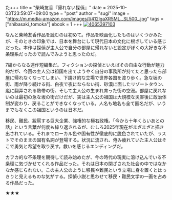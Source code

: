 た+++
title = "柴崎友香『帰れない探偵』"
date = 2025-10-03T23:59:07+09:00
type = "post"
author = "sugi"
image = "https://m.media-amazon.com/images/I/412lgaXR5ML._SL500_.jpg"
tags = ["shibasaki_tomoka"]
ebook = 1
+++
<a href="https://www.amazon.co.jp/dp/4065397103/?tag=aqajp-22" target="_blank"><img src="https://m.media-amazon.com/images/I/412lgaXR5ML._SL500_.jpg" alt="4065397103" border="0" class="alignleft" /></a>

なんと柴崎友香作品を読むのは初めて。作品を映画化したものはいくつかみたが、そのときの印象では、日本を舞台にして現代日本の文化に根ざしている感じだった。本作は探偵が主人公で自分の部屋に帰れないと設定がぼくの大好きな不条理系だったので読んでみようと思ったのだ。

7編からなる連作短編集だ。フィクションの探偵といえばその自由な行動が魅力的だが、今回の主人公は祖国を出てようやく自分の事務所が持てたと思ったら部屋に帰れなくなってしまい、下請け的な立場で世界各国を渡り歩く。急な坂の街、雨が降り続ける街、白夜で夜にならない街、砂漠に面したリゾートタウン、嵐に翻弄される熱帯の街、そして主人公の生まれ育った街の空港。部屋に戻れないのは最初の急な坂の街だけだが、実は主人公の祖国は大規模な災害後に政治体制が変わり、戻ることができなくなっている。人名も地名も全て匿名だが、いうまでもなくこの祖国というのは日本だ。

移民、難民、跋扈する巨大企業、強権的な極右政権。「今から十年くらいあとの話」という言葉が何度も繰り返されるが、むしろ2025年現在がまざまざと描き出されている。それまでローカル色や固有性が徹底的に脱色されていたが、ラストでそのままの固有名詞が登場する。状況に流され、倦み疲れていた主人公はそこで勇気と希望を取り戻す。救いを感じるエンディングだ。

カフカ的な不条理を期待して読み始めたが、今の時代の現実に溶け込んでいる不条理に気づかせてくれる作品だった。それは日本の閉ざされた社会の中ではなかなか感じられない。この主人公のように移民や難民という立場に身を置くとはっきりと見えるものな気がする。探偵小説と思わせて移民・難民文学の一画を占める作品だった。

★★★